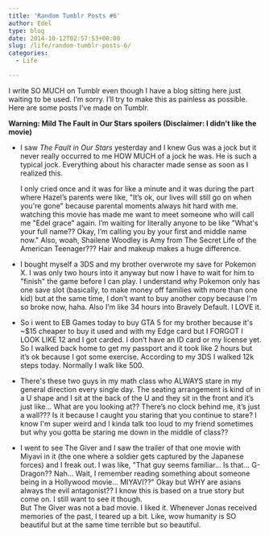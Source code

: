 ```yaml
---
title: 'Random Tumblr Posts #6'
author: Edel
type: blog
date: 2014-10-12T02:57:53+00:00
slug: /life/random-tumblr-posts-6/
categories:
  - Life

---
```

I write SO MUCH on Tumblr even though I have a blog sitting here just waiting to be used. I’m sorry. I’ll try to make this as painless as possible. Here are some posts I’ve made on Tumblr.

**Warning: Mild The Fault in Our Stars spoilers (Disclaimer: I didn't like the movie)**

  * I saw _The Fault in Our Stars_ yesterday and I knew Gus was a jock but it never really occurred to me HOW MUCH of a jock he was. He is such a typical jock. Everything about his character made sense as soon as I realized this.
  
    I only cried once and it was for like a minute and it was during the part where Hazel’s parents were like, "It’s ok, our lives will still go on when you're gone" because parental moments always hit hard with me. watching this movie has made me want to meet someone who will call me "Edel grace" again. I’m waiting for literally anyone to be like "What's your full name?? Okay, I’m calling you by your first and middle name now." Also, woah, Shailene Woodley is Amy from The Secret Life of the American Teenager??? Hair and makeup makes a huge difference.
  * I bought myself a 3DS and my brother overwrote my save for Pokemon X. I was only two hours into it anyway but now I have to wait for him to "finish" the game before I can play. I understand why Pokemon only has one save slot (basically, to make money off families with more than one kid) but at the same time, I don’t want to buy another copy because I'm so broke now, haha. Also I’m like 34 hours into Bravely Default. I LOVE it.
  * So i went to EB Games today to buy GTA 5 for my brother because it's ~$15 cheaper to buy it used and with my Edge card but I FORGOT I LOOK LIKE 12 and I got carded. I don’t have an ID card or my license yet. So I walked back home to get my passport and it took like 2 hours but it’s ok because I got some exercise. According to my 3DS I walked 12k steps today. Normally I walk like 500.
  * There's these two guys in my math class who ALWAYS stare in my general direction every single day. The seating arrangement is kind of in a U shape and I sit at the back of the U and they sit in the front and it’s just like... What are you looking at?? There’s no clock behind me, it’s just a wall??? Is it because I caught you staring that you continue to stare? I know I'm super weird and I kinda talk too loud to my friend sometimes but why you gotta be staring me down in the middle of class??
  * I went to see The Giver and I saw the trailer of that one movie with Miyavi in it (the one where a soldier gets captured by the Japanese forces) and I freak out. I was like, "That guy seems familiar... Is that... G-Dragon?? Nah... Wait, I remember reading something about someone being in a Hollywood movie... MIYAVI??" Okay but WHY are asians always the evil antagonist?? I know this is based on a true story but come on. I still want to see it though.  
    But The Giver was not a bad movie. I liked it. Whenever Jonas received memories of the past, I teared up a bit. Like, wow humanity is SO beautiful but at the same time terrible but so beautiful.


